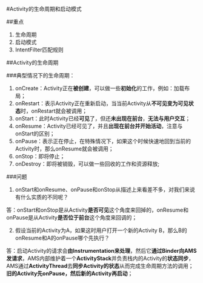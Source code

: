 #Activity的生命周期和启动模式

##重点

1. 生命周期
2. 启动模式
3. IntentFilter匹配规则

##Activity的生命周期

###典型情况下的生命周期：

1. onCreate：Activity正在**被创建**，可以做一些**初始化**的工作，例如：加载布局；
2. onRestart：表示Activity正在重新启动，当当前Activity从**不可见变为可见状态**时，onRestart就会被调用；
3. onStart：此时Activity已经**可见**了，但还**未出现在前台**，**无法与用户交互**；
4. onResume：Activity已经可见了，并且**出现在前台并开始活动**，注意与onStart的区别；
5. onPause：表示正在停止，在特殊情况下，如果这个时候快速地回到当前的Activity时，那么onResume就会被调用；
6. onStop：即将停止；
7. onDestroy：即将被销毁，可以做一些回收的工作和资源释放;

###问题

1. onStart和onResume、onPause和onStop从描述上来看差不多，对我们来说有什么实质的不同呢？

答：onStart和onStop是从Activity**是否可见**这个角度来回掉的，onResume和onPause是从Activity**是否位于前台**这个角度来回调的；

2. 假设当前的Activity为A，如果这时用户打开一个新的Activity B，那么B的onResume和A的onPause哪个先执行？

答：启动Activity的请求会**由Instrumentation来处理**，然后它**通过Binder向AMS发请求**，AMS内部维护着一个**ActivityStack**并负责栈内的Activity的**状态同步**，AMS通过**ActivityThread**去**同步Activity的状态**从而完成生命周期方法的调用；**旧的Activity先onPause，然后新的Activity再启动**；
